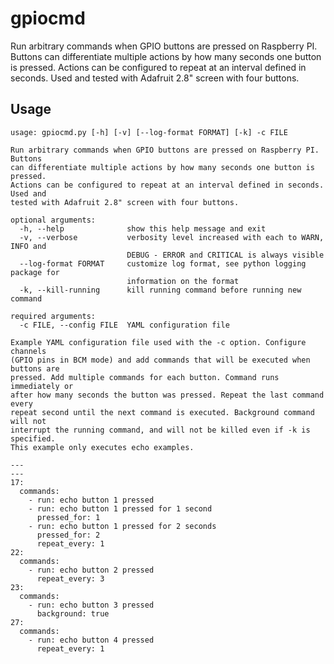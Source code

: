 # gpiocmd

Run arbitrary commands when GPIO buttons are pressed on Raspberry PI. Buttons
can differentiate multiple actions by how many seconds one button is pressed.
Actions can be configured to repeat at an interval defined in seconds. Used and
tested with Adafruit 2.8" screen with four buttons.

## Usage

```
usage: gpiocmd.py [-h] [-v] [--log-format FORMAT] [-k] -c FILE

Run arbitrary commands when GPIO buttons are pressed on Raspberry PI. Buttons
can differentiate multiple actions by how many seconds one button is pressed.
Actions can be configured to repeat at an interval defined in seconds. Used and
tested with Adafruit 2.8" screen with four buttons.

optional arguments:
  -h, --help              show this help message and exit
  -v, --verbose           verbosity level increased with each to WARN, INFO and
                          DEBUG - ERROR and CRITICAL is always visible
  --log-format FORMAT     customize log format, see python logging package for
                          information on the format
  -k, --kill-running      kill running command before running new command

required arguments:
  -c FILE, --config FILE  YAML configuration file

Example YAML configuration file used with the -c option. Configure channels
(GPIO pins in BCM mode) and add commands that will be executed when buttons are
pressed. Add multiple commands for each button. Command runs immediately or
after how many seconds the button was pressed. Repeat the last command every
repeat second until the next command is executed. Background command will not
interrupt the running command, and will not be killed even if -k is specified.
This example only executes echo examples.

---
---
17:
  commands:
    - run: echo button 1 pressed
    - run: echo button 1 pressed for 1 second
      pressed_for: 1
    - run: echo button 1 pressed for 2 seconds
      pressed_for: 2
      repeat_every: 1
22:
  commands:
    - run: echo button 2 pressed
      repeat_every: 3
23:
  commands:
    - run: echo button 3 pressed
      background: true
27:
  commands:
    - run: echo button 4 pressed
      repeat_every: 1
```

<!---
# vim: set spell spelllang=en:
-->
